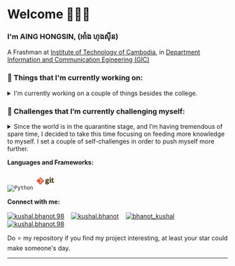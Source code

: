 # Welcome 🙋🏻‍♂️

### I'm AING HONGSIN, (អាំង ហុងស៊ីន)

A Frashman at <a href="http://www.itc.edu.kh/en/">Institute of Technology of Cambodia</a>,  in <a href="https://gic.itc.edu.kh">Department Information and Communication Egineering (GIC)</a>

<h3>💼 Things that I'm currently working on:</h3>
<details>
  <summary>I'm currently working on a couple of things besides the college. </summary>
  <ul>
    <br>
    <li> Learning editing photos by using Adobe Lighroom, as well as drawing some vectors in Adobe Illustrator.</li>
    <li> Looking forward to take a Web Development Course in future besides school curriculum.</li>
    <li> AInquiring more about UX/UI.</li>
    <li> 🔜</li>
  </ul>
</details>

### 🌱 Challenges that I’m currently challenging myself:
<details>
  <summary> Since the world is in the quarantine stage, and I’m having tremendous of spare time, I decided to take this time focusing on feeding more knowledge to myself. I set a couple of self-challenges in order to push myself more further. </summary>
  <ul>
    <br>
    <li> Learn to code 3-4 hours a day with no distraction ( One or two day off a week. )</li>
    <li> Avoid over using social media</li>
    <li> Read more books</li>
    <li> Adopting the minimalism life style</li>
    <li> 🔜</li>
  </ul>
</details>



**Languages and Frameworks:**
<p align="left">
  <code><img src="https://res.cloudinary.com/practicaldev/image/fetch/s--ikx9Rm55--/c_limit%2Cf_auto%2Cfl_progressive%2Cq_auto%2Cw_880/https://thepracticaldev.s3.amazonaws.com/i/vlw06nl7olvor7e8fvn0.png" alt="Python" width="40" height="40" /></code>&nbsp;
  <code><img src="https://raw.githubusercontent.com/github/explore/80688e429a7d4ef2fca1e82350fe8e3517d3494d/topics/git/git.png" alt="git" width="40" height="40" /></code>&nbsp;
</p>

**Connect with me:**
<p align="left">
   <a href="https://web.facebook.com/HonG.XiNN/" target="blank"><img align="center" src="https://cdn.jsdelivr.net/npm/simple-icons@3.0.1/icons/facebook.svg" alt="kushal.bhanot.98" height="40" width="40" /></a> &nbsp;&nbsp;
  <a href="https://www.instagram.com/aing_hongxinn/" target="blank"><img align="center" src="https://cdn.jsdelivr.net/npm/simple-icons@3.0.1/icons/instagram.svg" alt="kushal.bhanot" height="40" width="40" /></a> &nbsp;&nbsp;
  <a href="https://twitter.com/AingSin" target="blank"><img align="center" src="https://cdn.jsdelivr.net/npm/simple-icons@3.0.1/icons/twitter.svg" alt="bhanot_kushal" height="40" width="40" /></a> &nbsp;&nbsp;
  <a href="https://www.spotify.com/us/account/overview/" target="blank"><img align="center" src="https://cdn.jsdelivr.net/npm/simple-icons@3.0.1/icons/spotify.svg" alt="kushal.bhanot.98" height="40" width="40" /></a>
  &nbsp;&nbsp;
  


Do ⭐ my repository if you find my project interesting, at least your star could make someone's day.

---

